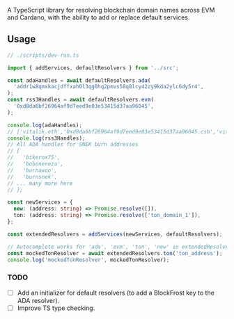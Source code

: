 A TypeScript library for resolving blockchain domain names across EVM and Cardano, with the ability to add or replace default services.

## Usage
```typescript
// ./scripts/dev-run.ts

import { addServices, defaultResolvers } from '../src';

const adaHandles = await defaultResolvers.ada(
  'addr1w8qmxkacjdffxah0l3qg8hq2pmvs58q8lcy42zy9kda2ylc6dy5r4',
);
const rss3Handles = await defaultResolvers.evm(
  '0xd8da6bf26964af9d7eed9e03e53415d37aa96045',
);

console.log(adaHandles);
// ['vitalik.eth','0xd8da6bf26964af9d7eed9e03e53415d37aa96045.csb','vitalik.eth', 'vitalik.lens']
console.log(rss3Handles);
// All ADA handles for SNEK burn addresses
// [
//   'bikerox75',
//   'bobonereza',
//   'burnawoo',
//   'burnsnek',
// ... many more here
// ];

const newServices = {
  new: (address: string) => Promise.resolve([]),
  ton: (address: string) => Promise.resolve(['ton_domain_1']),
};

const extendedResolvers = addServices(newServices, defaultResolvers);

// Autocomplete works for 'ada', 'evm', 'ton', 'new' in extendedResolvers object
const mockedTonResolver = await extendedResolvers.ton('ton_address');
console.log('mockedTonResolver', mockedTonResolver);

```

### TODO
- [ ] Add an initializer for default resolvers (to add a BlockFrost key to the ADA resolver).
- [ ] Improve TS type checking.
